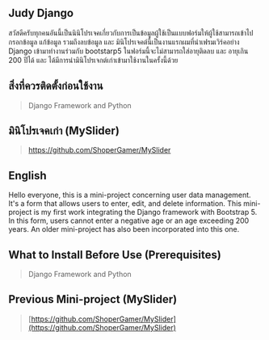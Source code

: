 ## **Judy Django**
สวัสดีครับทุกคนอันนี้เป็นนินิโปรเจคเกี่ยวกับการเป็นข้อมูลผู้ใช้เป็นแบบฟอร์มให้ผู้ใช้สามารถเข้าไปกรอกข้อมูล แก้ข้อมูล รวมถึงลบข้อมูล และ มินิโปรเจคต์นี้เป็นงานแรกผมที่นำเฟรมเวิร์คอย่าง Django เข้ามาทำงานร่วมกับ bootstarp5 ในฟอร์มนี้จะไม่สามารถใส่อายุติดลบ และ อายุเกิน 200 ปีได้ และ ได้มีการนำมินิโปรเจกต์เก่าเข้ามาใช้งานในครั้งนี้ด้วย


## สิ่งที่ควรติดตั้งก่อนใช้งาน

> Django Framework and Python

## มินิโปรเจคเก่า (MySlider)

> https://github.com/ShoperGamer/MySlider

## English

Hello everyone, this is a mini-project concerning user data management. It's a form that allows users to enter, edit, and delete information. This mini-project is my first work integrating the Django framework with Bootstrap 5. In this form, users cannot enter a negative age or an age exceeding 200 years. An older mini-project has also been incorporated into this one.

## What to Install Before Use (Prerequisites)

> Django Framework and Python

## Previous Mini-project (MySlider)

> [https://github.com/ShoperGamer/MySlider](https://github.com/ShoperGamer/MySlider)
